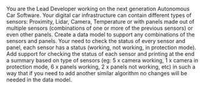 You are the Lead Developer working on the next generation Autonomous Car Software.
Your digital car infrastructure can contain different types of sensors: Proximity, Lidar, Camera,
Temperature or with panels made out of multiple sensors (combinations of one or more of the
previous sensors) or even other panels. Create a data model to support any combinations of the
sensors and panels.
Your need to check the status of every sensor and panel, each sensor has a status (working,
not working, in protection mode). Add support for checking the status of each sensor and
printing at the end a summary based on type of sensors (eg: 5 x camera working, 1 x camera in
protection mode, 6 x panels working, 2 x panels not working, etc) in such a way that if you need
to add another similar algorithm no changes will be needed in the data model.
